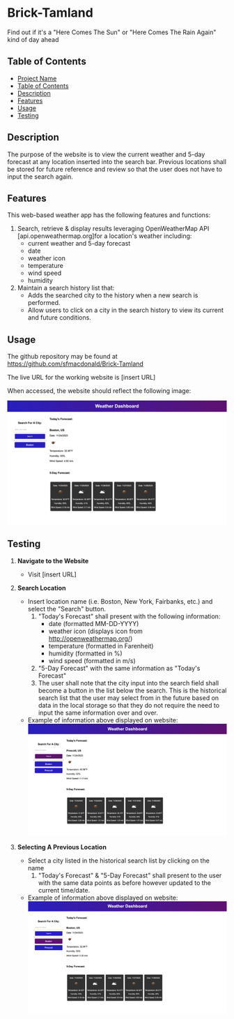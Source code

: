 # Brick-Tamland
Find out if it's a "Here Comes The Sun" or "Here Comes The Rain Again" kind of day ahead

## Table of Contents

- [Project Name](#brick-tamland)
- [Table of Contents](#table-of-contents)
- [Description](#description)
- [Features](#features)
- [Usage](#usage)
- [Testing](#testing)

## Description

The purpose of the website is to view the current weather and 5-day forecast at any location inserted into the search bar. Previous locations shall be stored for future reference and review so that the user does not have to input the search again.

## Features

This web-based weather app has the following features and functions:

1. Search, retrieve & display results leveraging OpenWeatherMap API [api.openweathermap.org]for a location's weather including:
    - current weather and 5-day forecast 
    - date
    - weather icon
    - temperature
    - wind speed
    - humidity
2. Maintain a search history list that:
    - Adds the searched city to the history when a new search is performed.
    - Allow users to click on a city in the search history to view its current and future conditions.
  
## Usage

The github repository may be found at https://github.com/sfmacdonald/Brick-Tamland

The live URL for the working website is [insert URL]

When accessed, the website should reflect the following image:

![Home](<./Screen Shot 2023-11-24 at 7.24.22 PM.png>)

## Testing

1. **Navigate to the Website**
   - Visit [insert URL]

2. **Search Location**
    - Insert location name (i.e. Boston, New York, Fairbanks, etc.) and select the "Search" button.
        1. "Today's Forecast" shall present with the following information:
            -  date (formatted MM-DD-YYYY)
            - weather icon (displays icon from http://openweathermap.org/)
            - temperature (formatted in Farenheit)
            - humidity (formatted in %)
            - wind speed (formatted in m/s)
        2. "5-Day Forecast" with the same information as "Today's Forecast"
        3. The user shall note that the city input into the search field shall become a button in the list below the search. This is the historical search list that the user may select from in the future based on data in the local storage so that they do not require the need to input the same information over and over. 
    - Example of information above displayed on website: 
    ![New Search](<./Screen Shot 2023-11-24 at 7.25.52 PM.png>)
        
3. **Selecting A Previous Location**
    - Select a city listed in the historical search list by clicking on the name
        1. "Today's Forecast" & "5-Day Forecast" shall present to the user with the same data points as before however updated to the current time/date.
    - Example of information above displayed on website: 
        ![Select Old](<./Screen Shot 2023-11-24 at 7.29.17 PM.png>)